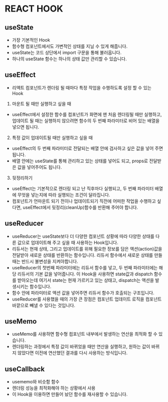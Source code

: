 # REACT HOOK

## useState

- 가장 기본적인 Hook
- 함수형 컴포넌트에서도 가변적인 상태를 지닐 수 있게 해줍니다.
- useState는 코드 상단에서 import 구문을 통해 불러옵니다.
- 하나의 useState 함수는 하나의 상태 값만 관리할 수 있습니다.

## useEffect

- 리액트 컴포넌트가 렌더링 될 때마다 특정 작업을 수행하도록 설정 할 수 있는 Hook

1. 마운트 될 때만 실행하고 싶을 때

- useEffect에서 설정한 함수를 컴포넌트가 화면에 맨 처음 렌더링될 때만 실행하고, 업데이트 될 때는 실행하지 않으려면 함수의 두 번째 파라미터로 비어 있는 배열을 넣으면 됩니다.

2. 특정 값이 업데이트될 때만 실행하고 싶을 때

- useEffect의 두 번째 파라미터로 전달되는 배열 안에 검사하고 싶은 값을 넣어 주면 됩니다.
- 배열 안에는 useState를 통해 관리하고 있는 상태를 넣어도 되고, props로 전달받은 값을 넣어주어도 됩니다.

3. 뒷정리하기

- useEffect는 기본적으로 렌더링 되고 난 직후마다 실행되고, 두 번째 파라미터 배열에 무엇을 넣는지에 따라 실행되는 조건이 달라집니다.
- 컴포넌트가 언마운트 되기 전이나 업데이트되기 직전에 어떠한 작업을 수행하고 싶다면, useEffect에서 뒷정리(cleanUp)함수를 반환해 주어야 합니다.

## useReducer

- useReducer는 useState보다 더 다양한 컴포넌트 상황에 따라 다양한 상태를 다른 값으로 업데이트해 주고 싶을 때 사용하는 Hook입니다.
- 리듀서는 현재 상태, 그리고 업데이트를 위해 필요한 정보를 담은 액션(action)값을 전달받아 새로운 상태를 반환하는 함수입니다. 리듀서 함수에서 새로운 상태를 만들 때는 반드시 불변성을 지켜야합니다.
- useReducer의 첫번째 파라미터에는 리듀서 함수를 넣고, 두 번째 파라미터에는 해당 리듀서의 기본 값을 넣어줍니다. 이 Hook을 사용하면 state값과 dispatch 함수를 받아오는데 여기서 state는 현재 가르키고 있는 상태고, dispatch는 액션을 발생시키는 함수입니다.
- 함수 안에 파라미터로 액션 값을 넣어주면 리듀서 함수가 호출되는 구조입니다.
- useReducer를 사용했을 때의 가장 큰 장점은 컴포넌트 업데이트 로직을 컴포넌트 바깥으로 빼낼 수 있다는 것입니다.

## useMemo

- useMemo를 사용하면 함수형 컴포넌트 내부에서 발생하는 연산을 최적화 할 수 있습니다.
- 렌더링하는 과정에서 특정 값이 바뀌었을 때만 연산을 실행하고, 원하는 값이 바뀌지 않았다면 이전에 연산했던 결과를 다시 사용하는 방식입니다.

## useCallback

- usememo와 비슷함 함수
- 렌더링 성능을 최적화해야 하는 상황에서 사용
- 이 Hook을 이용하면 만들어 놨던 함수를 재사용할 수 있습니다.
